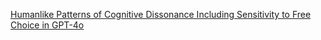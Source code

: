  [Humanlike Patterns of Cognitive Dissonance Including Sensitivity to Free Choice in GPT-4o](https://www.santafe.edu/events/humanlike-patterns-of-cognitive-dissonance-including-sensitivity-to-free-ch-2025)